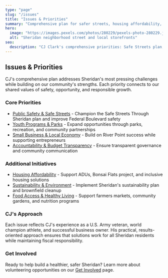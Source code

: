 ```yaml
---
type: "page"
slug: "/issues"
title: "Issues & Priorities"
summary: "Comprehensive plan for safer streets, housing affordability, economic development, and community health."
hero:
  image: "https://images.pexels.com/photos/280229/pexels-photo-280229.jpeg"
  alt: "Sheridan neighborhood street and local storefronts"
seo:
  description: "CJ Clark's comprehensive priorities: Safe Streets plan, housing affordability, River Point development, sustainability, and community health."
---
```


## Issues & Priorities

CJ's comprehensive plan addresses Sheridan's most pressing challenges while building on our community's strengths. Each priority connects to our shared values of safety, opportunity, and responsible growth.

### Core Priorities

- [Public Safety & Safe Streets](/issues/public-safety) - Champion the Safe Streets Through Sheridan plan and improve Federal Boulevard safety
- [Youth Programs & Parks](/issues/youth-programs) - Expand opportunities through parks, recreation, and community partnerships
- [Small Business & Local Economy](/issues/local-economy) - Build on River Point success while supporting entrepreneurs
- [Accountability & Budget Transparency](/issues/accountability) - Ensure transparent governance and community communication

### Additional Initiatives

- [Housing Affordability](/issues/housing) - Support ADUs, Bonsai Flats project, and inclusive housing solutions
- [Sustainability & Environment](/issues/sustainability) - Implement Sheridan's sustainability plan and brownfield cleanup
- [Food Access & Healthy Living](/issues/food-access) - Support farmers markets, community gardens, and nutrition programs

### CJ's Approach

Each issue reflects CJ's experience as a U.S. Army veteran, world champion athlete, and successful business owner. His practical, results-oriented approach ensures that solutions work for all Sheridan residents while maintaining fiscal responsibility.

### Get Involved

Ready to help build a healthier, safer Sheridan? Learn more about volunteering opportunities on our [Get Involved](/get-involved) page.